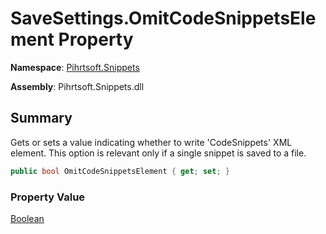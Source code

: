 # SaveSettings\.OmitCodeSnippetsElement Property

**Namespace**: [Pihrtsoft.Snippets](../../README.md)

**Assembly**: Pihrtsoft\.Snippets\.dll

## Summary

Gets or sets a value indicating whether to write 'CodeSnippets' XML element\. This option is relevant only if a single snippet is saved to a file\.

```csharp
public bool OmitCodeSnippetsElement { get; set; }
```

### Property Value

[Boolean](https://docs.microsoft.com/en-us/dotnet/api/system.boolean)

